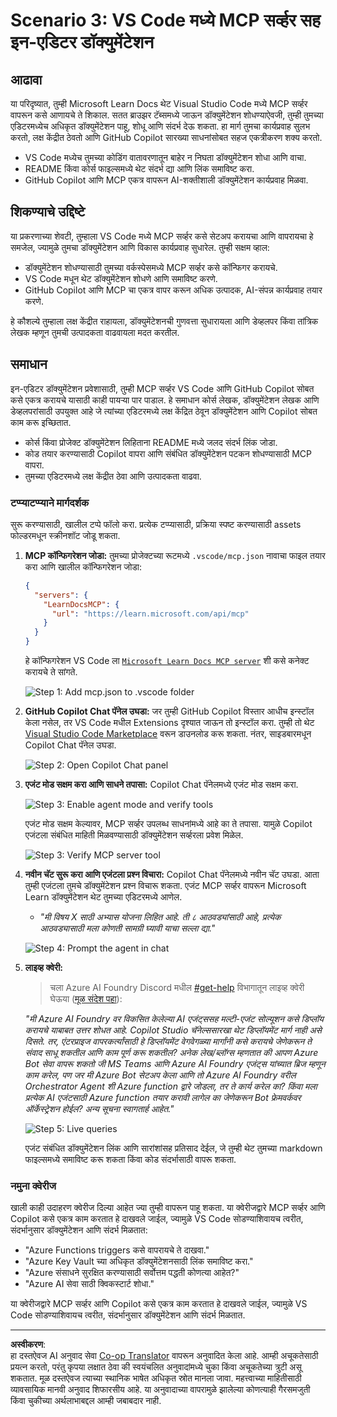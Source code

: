 <!--
CO_OP_TRANSLATOR_METADATA:
{
  "original_hash": "db532b1ec386c9ce38c791653dc3c881",
  "translation_date": "2025-06-21T14:37:38+00:00",
  "source_file": "09-CaseStudy/docs-mcp/solution/scenario3/README.md",
  "language_code": "mr"
}
-->
# Scenario 3: VS Code मध्ये MCP सर्व्हर सह इन-एडिटर डॉक्युमेंटेशन

## आढावा

या परिदृष्यात, तुम्ही Microsoft Learn Docs थेट Visual Studio Code मध्ये MCP सर्व्हर वापरून कसे आणायचे ते शिकाल. सतत ब्राउझर टॅब्समध्ये जाऊन डॉक्युमेंटेशन शोधण्याऐवजी, तुम्ही तुमच्या एडिटरमध्येच अधिकृत डॉक्युमेंटेशन पाहू, शोधू आणि संदर्भ देऊ शकता. हा मार्ग तुमचा कार्यप्रवाह सुलभ करतो, लक्ष केंद्रीत ठेवतो आणि GitHub Copilot सारख्या साधनांसोबत सहज एकत्रीकरण शक्य करतो.

- VS Code मध्येच तुमच्या कोडिंग वातावरणातून बाहेर न निघता डॉक्युमेंटेशन शोधा आणि वाचा.
- README किंवा कोर्स फाइल्समध्ये थेट संदर्भ द्या आणि लिंक समाविष्ट करा.
- GitHub Copilot आणि MCP एकत्र वापरून AI-शक्तीशाली डॉक्युमेंटेशन कार्यप्रवाह मिळवा.

## शिकण्याचे उद्दिष्टे

या प्रकरणाच्या शेवटी, तुम्हाला VS Code मध्ये MCP सर्व्हर कसे सेटअप करायचा आणि वापरायचा हे समजेल, ज्यामुळे तुमचा डॉक्युमेंटेशन आणि विकास कार्यप्रवाह सुधारेल. तुम्ही सक्षम व्हाल:

- डॉक्युमेंटेशन शोधण्यासाठी तुमच्या वर्कस्पेसमध्ये MCP सर्व्हर कसे कॉन्फिगर करायचे.
- VS Code मधून थेट डॉक्युमेंटेशन शोधणे आणि समाविष्ट करणे.
- GitHub Copilot आणि MCP चा एकत्र वापर करून अधिक उत्पादक, AI-संपन्न कार्यप्रवाह तयार करणे.

हे कौशल्ये तुम्हाला लक्ष केंद्रीत राहायला, डॉक्युमेंटेशनची गुणवत्ता सुधारायला आणि डेव्हलपर किंवा तांत्रिक लेखक म्हणून तुमची उत्पादकता वाढवायला मदत करतील.

## समाधान

इन-एडिटर डॉक्युमेंटेशन प्रवेशासाठी, तुम्ही MCP सर्व्हर VS Code आणि GitHub Copilot सोबत कसे एकत्र करायचे यासाठी काही पायऱ्या पार पाडाल. हे समाधान कोर्स लेखक, डॉक्युमेंटेशन लेखक आणि डेव्हलपरांसाठी उपयुक्त आहे जे त्यांच्या एडिटरमध्ये लक्ष केंद्रित ठेवून डॉक्युमेंटेशन आणि Copilot सोबत काम करू इच्छितात.

- कोर्स किंवा प्रोजेक्ट डॉक्युमेंटेशन लिहिताना README मध्ये जलद संदर्भ लिंक जोडा.
- कोड तयार करण्यासाठी Copilot वापरा आणि संबंधित डॉक्युमेंटेशन पटकन शोधण्यासाठी MCP वापरा.
- तुमच्या एडिटरमध्ये लक्ष केंद्रीत ठेवा आणि उत्पादकता वाढवा.

### टप्प्याटप्प्याने मार्गदर्शक

सुरू करण्यासाठी, खालील टप्पे फॉलो करा. प्रत्येक टप्प्यासाठी, प्रक्रिया स्पष्ट करण्यासाठी assets फोल्डरमधून स्क्रीनशॉट जोडू शकता.

1. **MCP कॉन्फिगरेशन जोडा:**
   तुमच्या प्रोजेक्टच्या रूटमध्ये `.vscode/mcp.json` नावाचा फाइल तयार करा आणि खालील कॉन्फिगरेशन जोडा:
   ```json
   {
     "servers": {
       "LearnDocsMCP": {
         "url": "https://learn.microsoft.com/api/mcp"
       }
     }
   }
   ```
   हे कॉन्फिगरेशन VS Code ला [`Microsoft Learn Docs MCP server`](https://github.com/MicrosoftDocs/mcp) शी कसे कनेक्ट करायचे ते सांगते.
   
   ![Step 1: Add mcp.json to .vscode folder](../../../../../../translated_images/step1-mcp-json.c06a007fccc3edfaf0598a31903c9ec71476d9fd3ae6c1b2b4321fd38688ca4b.mr.png)
    
2. **GitHub Copilot Chat पॅनेल उघडा:**
   जर तुम्ही GitHub Copilot विस्तार आधीच इन्स्टॉल केला नसेल, तर VS Code मधील Extensions दृश्यात जाऊन तो इन्स्टॉल करा. तुम्ही तो थेट [Visual Studio Code Marketplace](https://marketplace.visualstudio.com/items?itemName=GitHub.copilot-chat) वरून डाउनलोड करू शकता. नंतर, साइडबारमधून Copilot Chat पॅनेल उघडा.

   ![Step 2: Open Copilot Chat panel](../../../../../../translated_images/step2-copilot-panel.f1cc86e9b9b8cd1a85e4df4923de8bafee4830541ab255e3c90c09777fed97db.mr.png)

3. **एजंट मोड सक्षम करा आणि साधने तपासा:**
   Copilot Chat पॅनेलमध्ये एजंट मोड सक्षम करा.

   ![Step 3: Enable agent mode and verify tools](../../../../../../translated_images/step3-agent-mode.cdc32520fd7dd1d149c3f5226763c1d85a06d3c041d4cc983447625bdbeff4d4.mr.png)

   एजंट मोड सक्षम केल्यावर, MCP सर्व्हर उपलब्ध साधनांमध्ये आहे का ते तपासा. यामुळे Copilot एजंटला संबंधित माहिती मिळवण्यासाठी डॉक्युमेंटेशन सर्व्हरला प्रवेश मिळेल.
   
   ![Step 3: Verify MCP server tool](../../../../../../translated_images/step3-verify-mcp-tool.76096a6329cbfecd42888780f322370a0d8c8fa003ed3eeb7ccd23f0fc50c1ad.mr.png)

4. **नवीन चॅट सुरू करा आणि एजंटला प्रश्न विचारा:**
   Copilot Chat पॅनेलमध्ये नवीन चॅट उघडा. आता तुम्ही एजंटला तुमचे डॉक्युमेंटेशन प्रश्न विचारू शकता. एजंट MCP सर्व्हर वापरून Microsoft Learn डॉक्युमेंटेशन थेट तुमच्या एडिटरमध्ये आणेल.

   - *"मी विषय X साठी अभ्यास योजना लिहित आहे. ती ८ आठवड्यांसाठी आहे, प्रत्येक आठवड्यासाठी मला कोणती सामग्री घ्यावी याचा सल्ला द्या."*

   ![Step 4: Prompt the agent in chat](../../../../../../translated_images/step4-prompt-chat.12187bb001605efc5077992b621f0fcd1df12023c5dce0464f8eb8f3d595218f.mr.png)

5. **लाइव्ह क्वेरी:**

   > चला Azure AI Foundry Discord मधील [#get-help](https://discord.gg/D6cRhjHWSC) विभागातून लाइव्ह क्वेरी घेऊया ([मूळ संदेश पहा](https://discord.com/channels/1113626258182504448/1385498306720829572)):
   
   *"मी Azure AI Foundry वर विकसित केलेल्या AI एजंट्ससह मल्टी-एजंट सोल्यूशन कसे डिप्लॉय करायचे याबाबत उत्तर शोधत आहे. Copilot Studio चॅनेल्ससारखा थेट डिप्लॉयमेंट मार्ग नाही असे दिसते. तर, एंटरप्राइज वापरकर्त्यांसाठी हे डिप्लॉयमेंट वेगवेगळ्या मार्गांनी कसे करायचे जेणेकरून ते संवाद साधू शकतील आणि काम पूर्ण करू शकतील?
अनेक लेख/ब्लॉग्स म्हणतात की आपण Azure Bot सेवा वापरू शकतो जी MS Teams आणि Azure AI Foundry एजंट्स यांच्यात ब्रिज म्हणून काम करेल, पण जर मी Azure Bot सेटअप केला आणि तो Azure AI Foundry वरील Orchestrator Agent शी Azure function द्वारे जोडला, तर ते कार्य करेल का? किंवा मला प्रत्येक AI एजंटसाठी Azure function तयार करावी लागेल का जेणेकरून Bot फ्रेमवर्कवर ऑर्केस्ट्रेशन होईल? अन्य सूचना स्वागतार्ह आहेत."*

   ![Step 5: Live queries](../../../../../../translated_images/step5-live-queries.49db3e4a50bea27327e3cb18c24d263b7d134930d78e7392f9515a1c00264a7f.mr.png)

   एजंट संबंधित डॉक्युमेंटेशन लिंक आणि सारांशांसह प्रतिसाद देईल, जे तुम्ही थेट तुमच्या markdown फाइल्समध्ये समाविष्ट करू शकता किंवा कोड संदर्भासाठी वापरू शकता.

### नमुना क्वेरीज

खाली काही उदाहरण क्वेरीज दिल्या आहेत ज्या तुम्ही वापरून पाहू शकता. या क्वेरीजद्वारे MCP सर्व्हर आणि Copilot कसे एकत्र काम करतात हे दाखवले जाईल, ज्यामुळे VS Code सोडण्याशिवायच त्वरीत, संदर्भानुसार डॉक्युमेंटेशन आणि संदर्भ मिळतात:

- "Azure Functions triggers कसे वापरायचे ते दाखवा."
- "Azure Key Vault च्या अधिकृत डॉक्युमेंटेशनसाठी लिंक समाविष्ट करा."
- "Azure संसाधने सुरक्षित करण्यासाठी सर्वोत्तम पद्धती कोणत्या आहेत?"
- "Azure AI सेवा साठी क्विकस्टार्ट शोधा."

या क्वेरीजद्वारे MCP सर्व्हर आणि Copilot कसे एकत्र काम करतात हे दाखवले जाईल, ज्यामुळे VS Code सोडण्याशिवायच त्वरीत, संदर्भानुसार डॉक्युमेंटेशन आणि संदर्भ मिळतात.

---

**अस्वीकरण**:  
हा दस्तऐवज AI अनुवाद सेवा [Co-op Translator](https://github.com/Azure/co-op-translator) वापरून अनुवादित केला आहे. आम्ही अचूकतेसाठी प्रयत्न करतो, परंतु कृपया लक्षात ठेवा की स्वयंचलित अनुवादांमध्ये चुका किंवा अचूकतेच्या त्रुटी असू शकतात. मूळ दस्तऐवज त्याच्या स्थानिक भाषेत अधिकृत स्रोत मानला जावा. महत्त्वाच्या माहितीसाठी व्यावसायिक मानवी अनुवाद शिफारसीय आहे. या अनुवादाच्या वापरामुळे झालेल्या कोणत्याही गैरसमजुती किंवा चुकीच्या अर्थलाभाबद्दल आम्ही जबाबदार नाही.